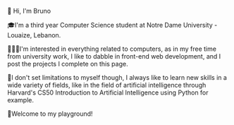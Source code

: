 👋 Hi, I'm Bruno

🎓I'm a third year Computer Science student at Notre Dame University - Louaize, Lebanon.

👨🏻‍💻I'm interested in everything related to computers, as in my free time from university work, I like to dabble in front-end web development, and I post the projects I complete on this page.

🤖I don't set limitations to myself though, I always like to learn new skills in a wide variety of fields, like in the field of artificial intelligence through Harvard's CS50 Introduction to Artificial Intelligence using Python for example. 

🫡Welcome to my playground!
